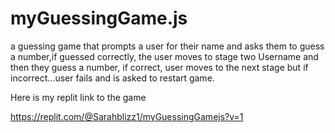 # myGuessingGame.js
a guessing game that prompts a user for their name and asks them to guess a number,if guessed correctly, the user moves to stage two
Username and then they guess a number, if correct, user moves to the next stage  but  if incorrect...user fails and is asked to restart game.

Here is my replit link to the game

https://replit.com/@Sarahblizz1/myGuessingGamejs?v=1
